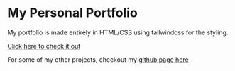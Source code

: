 # My Personal Portfolio

My portfolio is made entirely in HTML/CSS using tailwindcss for the styling.

[Click here to check it out](https://harjotg.github.io/PersonalPortfolio/)

For some of my other projects, checkout my [github page here](https://github.com/HarjotG)
